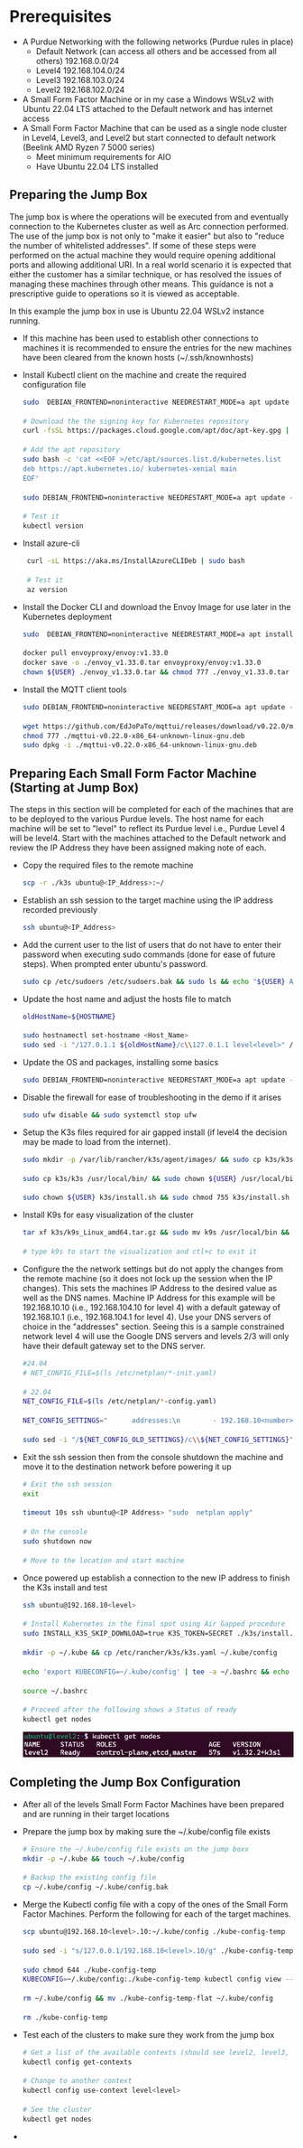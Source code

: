 # Prerequisites

- A Purdue Networking with the following networks (Purdue rules in place)
  - Default Network (can access all others and be accessed from all others) 192.168.0.0/24
  - Level4 192.168.104.0/24
  - Level3 192.168.103.0/24
  - Level2 192.168.102.0/24
- A Small Form Factor Machine or in my case a Windows WSLv2 with Ubuntu 22.04 LTS attached to the Default network and has internet access
- A Small Form Factor Machine that can be used as a single node cluster in Level4, Level3, and Level2 but start connected to default network (Beelink AMD Ryzen 7 5000 series)
  - Meet minimum requirements for AIO
  - Have Ubuntu 22.04 LTS installed

## Preparing the Jump Box

The jump box is where the operations will be executed from and eventually connection to the Kubernetes cluster as well as Arc connection performed. The use of the jump box is not only to "make it easier" but also to "reduce the number of whitelisted addresses". If some of these steps were performed on the actual machine they would require opening additional ports and allowing additional URI. In a real world scenario it is expected that either the customer has a similar technique, or has resolved the issues of managing these machines through other means. This guidance is not a prescriptive guide to operations so it is viewed as acceptable.

In this example the jump box in use is Ubuntu 22.04 WSLv2 instance running. 

- If this machine has been used to establish other connections to machines it is recommended to ensure the entries for the new machines have been cleared from the known hosts (~/.ssh/knownhosts)

- Install Kubectl client on the machine and create the required configuration file

  ```bash
  sudo  DEBIAN_FRONTEND=noninteractive NEEDRESTART_MODE=a apt update -y && sudo  DEBIAN_FRONTEND=noninteractive NEEDRESTART_MODE=a apt install -y apt-transport-https ca-certificates curl gnupg
  
  # Download the the signing key for Kubernetes repository
  curl -fsSL https://packages.cloud.google.com/apt/doc/apt-key.gpg | sudo apt-key add -
  
  # Add the apt repository
  sudo bash -c 'cat <<EOF >/etc/apt/sources.list.d/kubernetes.list
  deb https://apt.kubernetes.io/ kubernetes-xenial main
  EOF'
  
  sudo DEBIAN_FRONTEND=noninteractive NEEDRESTART_MODE=a apt update -y && sudo DEBIAN_FRONTEND=noninteractive NEEDRESTART_MODE=a apt install -y kubectl
  
  # Test it
  kubectl version
  ```

- Install azure-cli

  ```bash
   curl -sL https://aka.ms/InstallAzureCLIDeb | sudo bash 
   
   # Test it
   az version
  ```

- Install the Docker CLI and download the Envoy Image for use later in the Kubernetes deployment

  ```bash
  sudo  DEBIAN_FRONTEND=noninteractive NEEDRESTART_MODE=a apt install -y docker-ce-cli
  
  docker pull envoyproxy/envoy:v1.33.0
  docker save -o ./envoy_v1.33.0.tar envoyproxy/envoy:v1.33.0
  chown ${USER} ./envoy_v1.33.0.tar && chmod 777 ./envoy_v1.33.0.tar
  ```

- Install the MQTT client tools

  ```bash
  sudo DEBIAN_FRONTEND=noninteractive NEEDRESTART_MODE=a apt update -y && sudo DEBIAN_FRONTEND=noninteractive NEEDRESTART_MODE=a apt upgrade -y && sudo DEBIAN_FRONTEND=noninteractive NEEDRESTART_MODE=a apt install -y mosquitto-clients
  
  wget https://github.com/EdJoPaTo/mqttui/releases/download/v0.22.0/mqttui-v0.22.0-x86_64-unknown-linux-gnu.deb
  chmod 777 ./mqttui-v0.22.0-x86_64-unknown-linux-gnu.deb
  sudo dpkg -i ./mqttui-v0.22.0-x86_64-unknown-linux-gnu.deb
  ```

  


## Preparing Each Small Form Factor Machine (Starting at Jump Box)

The steps in this section will be completed for each of the machines that are to be deployed to the various Purdue levels. The host name for each machine will be set to "level<number>" to reflect its Purdue level i.e., Purdue Level 4 will be level4. Start with the machines attached to the Default network and review the IP Address they have been assigned making note of each. 

- Copy the required files to the remote machine

  ```bash
  scp -r ./k3s ubuntu@<IP_Address>:~/
  ```

  

- Establish an ssh session to the target machine using the IP address recorded previously

  ```bash
  ssh ubuntu@<IP_Address>
  ```

- Add the current user to the list of users that do not have to enter their password when executing sudo commands (done for ease of future steps). When prompted enter ubuntu's password.

  ```bash
  sudo cp /etc/sudoers /etc/sudoers.bak && sudo ls && echo "${USER} ALL=(ALL) NOPASSWD:ALL" | sudo tee -a /etc/sudoers
  ```

- Update the host name and adjust the hosts file to match

  ```bash
  oldHostName=${HOSTNAME}
  
  sudo hostnamectl set-hostname <Host_Name>
  sudo sed -i "/127.0.1.1 ${oldHostName}/c\\127.0.1.1 level<level>" /etc/hosts
  ```

- Update the OS and packages, installing some basics

  ```bash
  sudo DEBIAN_FRONTEND=noninteractive NEEDRESTART_MODE=a apt update -y && sudo DEBIAN_FRONTEND=noninteractive NEEDRESTART_MODE=a apt upgrade -y && sudo DEBIAN_FRONTEND=noninteractive NEEDRESTART_MODE=a apt install -y nano wget curl iputils-ping ca-certificates
  ```

- Disable the firewall for ease of troubleshooting in the demo if it arises 

  ```bash
  sudo ufw disable && sudo systemctl stop ufw
  ```

- Setup the K3s files required for air gapped install (if level4 the decision may be made to load from the internet).

  ```bash
  sudo mkdir -p /var/lib/rancher/k3s/agent/images/ && sudo cp k3s/k3s-airgap-images-amd64.tar.zst /var/lib/rancher/k3s/agent/images/ && sudo chown ${USER} /var/lib/rancher/k3s/agent/images/k3s-airgap-images-amd64.tar.zst && sudo chmod 755 /var/lib/rancher/k3s/agent/images/k3s-airgap-images-amd64.tar.zst
  
  sudo cp k3s/k3s /usr/local/bin/ && sudo chown ${USER} /usr/local/bin/k3s && sudo chmod 777 /usr/local/bin/k3s
  
  sudo chown ${USER} k3s/install.sh && sudo chmod 755 k3s/install.sh
  ```

- Install K9s for easy visualization of the cluster

  ```bash
  tar xf k3s/k9s_Linux_amd64.tar.gz && sudo mv k9s /usr/local/bin && rm LICENSE && rm README.md
  
  # type k9s to start the visualization and ctl+c to exit it
  ```

- Configure the the network settings but do not apply the changes from the remote machine (so it does not lock up the session when the IP changes). This sets the machines IP Address to the desired value as well as the DNS names. Machine IP Address for this example will be 192.168.10<number>.10 (i.e., 192.168.104.10 for level 4) with a default gateway of 192.168.10<number>.1 (i.e., 192.168.104.1 for level 4). Use your DNS servers of choice in the "addresses" section. Seeing this is a sample constrained network level 4 will use the Google DNS servers and levels 2/3 will only have their default gateway set to the DNS server.

  ```bash
  #24.04
  # NET_CONFIG_FILE=$(ls /etc/netplan/*-init.yaml)
  
  # 22.04
  NET_CONFIG_FILE=$(ls /etc/netplan/*-config.yaml)
  
  NET_CONFIG_SETTINGS="      addresses:\n        - 192.168.10<number>.10/24\n      nameservers:\n        addresses: [<dns_servers>]\n      routes:\n        - to: default\n          via: 192.168.10<number>.1" && NET_CONFIG_OLD_SETTINGS="      dhcp4: true"
  
  sudo sed -i "/${NET_CONFIG_OLD_SETTINGS}/c\\${NET_CONFIG_SETTINGS}" ${NET_CONFIG_FILE} && sudo chmod 600 ${NET_CONFIG_FILE}
  ```

- Exit the ssh session then from the console shutdown the machine and move it to the destination network before powering it up

  ```bash
  # Exit the ssh session
  exit
  
  timeout 10s ssh ubuntu@<IP Address> "sudo  netplan apply"
  
  # On the console 
  sudo shutdown now
  
  # Move to the location and start machine
  ```

  

- Once powered up establish a connection to the new IP address to finish the K3s install and test

  ```bash
  ssh ubuntu@192.168.10<level>
  
  # Install Kubernetes in the final spot using Air Gapped procedure
  sudo INSTALL_K3S_SKIP_DOWNLOAD=true K3S_TOKEN=SECRET ./k3s/install.sh server --secrets-encryption --cluster-init  --disable=traefik --write-kubeconfig-mode 644
  
  mkdir -p ~/.kube && cp /etc/rancher/k3s/k3s.yaml ~/.kube/config
  
  echo 'export KUBECONFIG=~/.kube/config' | tee -a ~/.bashrc && echo 'export KUBE_EDITOR="nano"' | tee -a ~/.bashrc
  
  source ~/.bashrc
  
  # Proceed after the following shows a Status of ready
  kubectl get nodes
  ```

  ![image-20250412091137139](.\images\image-20250412091137139.png)

## Completing the Jump Box Configuration

- After all of the levels Small Form Factor Machines have been prepared and are running in their target locations

- Prepare the jump box by making sure the ~/.kube/config file exists

  ```bash
  # Ensure the ~/.kube/config file exists on the jump boxx
  mkdir -p ~/.kube && touch ~/.kube/config
  
  # Backup the existing config file
  cp ~/.kube/config ~/.kube/config.bak
  ```

  

- Merge the Kubectl config file with a copy of the ones of the Small Form Factor Machines. Perform the following for each of the target machines.

  ```bash
  scp ubuntu@192.168.10<level>.10:~/.kube/config ./kube-config-temp
  
  sudo sed -i "s/127.0.0.1/192.168.10<level>.10/g" ./kube-config-temp && sudo sed -i "s/  name: default/  name: level<level>/g" ./kube-config-temp && sudo sed -i "s/current-context: default/current-context: level<level>/g" ./kube-config-temp && sudo sed -i "s/    cluster: default/    cluster: level<level>/g" ./kube-config-temp && sudo sed -i "s/- name: default/- name: ubuntul<level>/g" ./kube-config-temp && sudo sed -i "s/    user: default/    user: ubuntul<level>/g" ./kube-config-temp
  
  sudo chmod 644 ./kube-config-temp
  KUBECONFIG=~/.kube/config:./kube-config-temp kubectl config view --flatten > ./kube-config-temp-flat
  
  rm ~/.kube/config && mv ./kube-config-temp-flat ~/.kube/config
  
  rm ./kube-config-temp 
  ```

  

- Test each of the clusters to make sure they work from the jump box

  ```bash
  # Get a list of the available contexts (should see level2, level3, and level4)
  kubectl config get-contexts
  
  # Change to another context
  kubectl config use-context level<level>
  
  # See the cluster
  kubectl get nodes
  ```

  

- 
